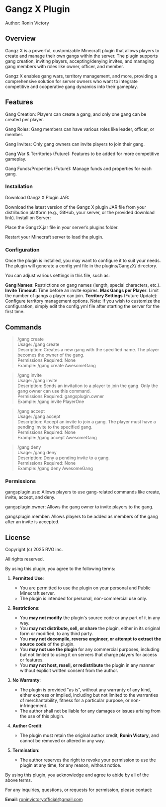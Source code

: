 # Gangz X Plugin
Author: Ronin Victory

## Overview
Gangz X is a powerful, customizable Minecraft plugin that allows players to create and manage their own gangs within the server. The plugin supports gang creation, inviting players, accepting/denying invites, and managing gang members with roles like owner, officer, and member.

Gangz X enables gang wars, territory management, and more, providing a comprehensive solution for server owners who want to integrate competitive and cooperative gang dynamics into their gameplay.

## Features
Gang Creation: Players can create a gang, and only one gang can be created per player.  

Gang Roles: Gang members can have various roles like leader, officer, or member.  

Gang Invites: Only gang owners can invite players to join their gang.  

Gang War & Territories (Future): Features to be added for more competitive gameplay.  

Gang Funds/Properties (Future): Manage funds and properties for each gang.  

### Installation
Download Gangz X Plugin JAR:  

Download the latest version of the Gangz X plugin JAR file from your distribution platform (e.g., GitHub, your server, or the provided download link).
Install on Server:  

Place the GangzX.jar file in your server’s plugins folder.  

Restart your Minecraft server to load the plugin.

### Configuration
Once the plugin is installed, you may want to configure it to suit your needs. The plugin will generate a config.yml file in the plugins/GangzX/ directory.

You can adjust various settings in this file, such as:

**Gang Names**: Restrictions on gang names (length, special characters, etc.).
**Invite Timeout**: Time before an invite expires.
**Max Gangs per Player**: Limit the number of gangs a player can join.
**Territory Settings** (Future Update): Configure territory management options.
Note: If you wish to customize the configuration, simply edit the config.yml file after starting the server for the first time.

## Commands
> /gang create <name>  
Usage: /gang create <name>  
Description: Creates a new gang with the specified name. The player becomes the owner of the gang.  
Permissions Required: None  
Example: /gang create AwesomeGang  

> /gang invite <player>  
Usage: /gang invite <player>  
Description: Sends an invitation to a player to join the gang. Only the gang owner can use this command.  
Permissions Required: gangsplugin.owner  
Example: /gang invite PlayerOne  

> /gang accept <gangname>  
Usage: /gang accept <gangname>  
Description: Accept an invite to join a gang. The player must have a pending invite to the specified gang.  
Permissions Required: None  
Example: /gang accept AwesomeGang  

> /gang deny <gangname>  
Usage: /gang deny <gangname>  
Description: Deny a pending invite to a gang.  
Permissions Required: None  
Example: /gang deny AwesomeGang  


### Permissions
gangsplugin.use: Allows players to use gang-related commands like create, invite, accept, and deny.  

gangsplugin.owner: Allows the gang owner to invite players to the gang.  

gangsplugin.member: Allows players to be added as members of the gang after an invite is accepted.  



## License
Copyright (c) 2025 RVO inc.

All rights reserved.

By using this plugin, you agree to the following terms:

1. **Permitted Use**: 
   - You are permitted to use the plugin on your personal and Public Minecraft server.
   - The plugin is intended for personal, non-commercial use only.

2. **Restrictions**:
   - You **may not modify** the plugin's source code or any part of it in any way.
   - You **may not distribute, sell, or share** the plugin, either in its original form or modified, to any third party.
   - You **may not decompile, reverse engineer, or attempt to extract the source code** of the plugin.
   - You **may not use the plugin** for any commercial purposes, including but not limited to using it on servers that charge players for access or features.
   - You **may not host, resell, or redistribute** the plugin in any manner without explicit written consent from the author.
   
3. **No Warranty**:
   - The plugin is provided "as is", without any warranty of any kind, either express or implied, including but not limited to the warranties of merchantability, fitness for a particular purpose, or non-infringement.
   - The author shall not be liable for any damages or issues arising from the use of this plugin.

4. **Author Credit**:
   - The plugin must retain the original author credit, **Ronin Victory**, and cannot be removed or altered in any way.

5. **Termination**:
   - The author reserves the right to revoke your permission to use the plugin at any time, for any reason, without notice.

By using this plugin, you acknowledge and agree to abide by all of the above terms.

For any inquiries, questions, or requests for permission, please contact:

**Email**: roninvictoryofficial@gmail.com
